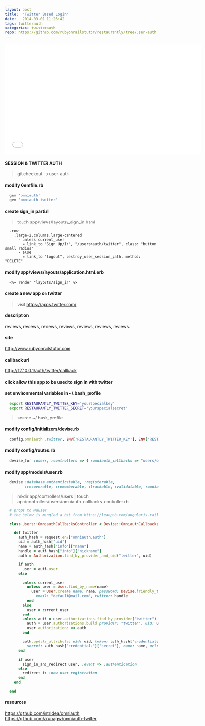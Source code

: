 ```yaml
---
layout: post
title:  "Twitter Based Login"
date:   2014-03-01 11:26:42
tags: twitterauth
categories: twitterauth
repo: https://github.com/rubyonrailstutor/restaurantly/tree/user-auth
---
```


<iframe width="640" height="360" src="//www.youtube.com/embed/qv41Bl4RhRI?vq=hd1080" frameborder="0" allowfullscreen></iframe>


#### SESSION & TWITTER AUTH

> git checkout -b user-auth

#### modify Gemfile.rb

```ruby
  gem 'omniauth'
  gem 'omniauth-twitter'
```



#### create sign_in partial

> touch app/views/layouts/_sign_in.haml

```haml
  .row
    .large-2.columns.large-centered
      - unless current_user
        = link_to "Sign Up/In", "/users/auth/twitter", class: "button small radius"
      - else
        = link_to "logout", destroy_user_session_path, method: "DELETE"
```

#### modify app/views/layouts/application.html.erb

```erb
  <%= render "layouts/sign_in" %>
```

#### create a new app on twitter

> visit https://apps.twitter.com/

#### description
reviews, reviews, reviews, reviews, reviews, reviews, reviews.
#### site
http://www.rubyonrailstutor.com
#### callback url
http://127.0.0.1/auth/twitter/callback
#### click allow this app to be used to sign in with twitter


#### set environmental variables in ~/.bash_profile

```sh
  export RESTAURANTLY_TWITTER_KEY='yourspecialkey'
  export RESTAURANTLY_TWITTER_SECRET='yourspecialsecret'
```

> source ~/.bash_profile

#### modify config/initializers/devise.rb

```ruby
  config.omniauth :twitter, ENV['RESTAURANTLY_TWITTER_KEY'], ENV['RESTAURANTLY_TWITTER_SECRET']
```

#### modify config/routes.rb

```ruby
  devise_for :users, :controllers => { :omniauth_callbacks => "users/omniauth_callbacks"}
```

#### modify app/models/user.rb

```ruby
  devise :database_authenticatable, :registerable,
         :recoverable, :rememberable, :trackable, :validatable, :omniauthable
```

> mkdir app/controllers/users | touch app/controllers/users/omniauth_callbacks_controller.rb


```ruby
  # props to @auser
  # the below is mangled a bit from https://leanpub.com/angularjs-rails

  class Users::OmniauthCallbacksController < Devise::OmniauthCallbacksController

    def twitter
      auth_hash = request.env["omniauth.auth"]
      uid = auth_hash["uid"]
      name = auth_hash["info"]["name"]
      handle = auth_hash["info"]["nickname"]
      auth = Authorization.find_by_provider_and_uid("twitter", uid)

      if auth
        user = auth.user
      else

        unless current_user
          unless user = User.find_by_name(name)
            user = User.create name: name, password: Devise.friendly_token[0,8],
              email: "default@mail.com", twitter: handle
          end
        else
          user = current_user
        end
        unless auth = user.authorizations.find_by_provider("twitter")
          auth = user.authorizations.build provider: "twitter", uid: uid
          user.authorizations << auth
        end

        auth.update_attributes uid: uid, token: auth_hash['credentials']['token'],
          secret: auth_hash["credentials"]['secret'], name: name, url: "https://twitter.com/#{name}"
      end

      if user
        sign_in_and_redirect user, :event => :authentication
      else
        redirect_to :new_user_registration
      end
    end

  end
```

#### resources

https://github.com/intridea/omniauth
https://github.com/arunagw/omniauth-twitter

